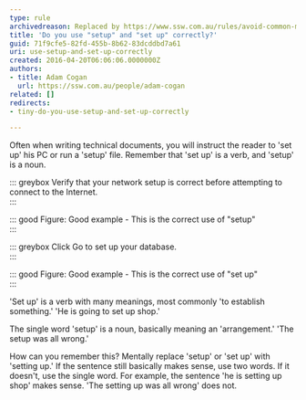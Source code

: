 ```yaml
---
type: rule
archivedreason: Replaced by https://www.ssw.com.au/rules/avoid-common-mistakes
title: 'Do you use "setup" and "set up" correctly?'
guid: 71f9cfe5-82fd-455b-8b62-83dcddbd7a61
uri: use-setup-and-set-up-correctly
created: 2016-04-20T06:06:06.0000000Z
authors:
- title: Adam Cogan
  url: https://ssw.com.au/people/adam-cogan
related: []
redirects:
- tiny-do-you-use-setup-and-set-up-correctly

---
```


Often when writing technical documents, you will instruct the reader to 'set up' his PC or run a 'setup' file. Remember that 'set up' is a verb, and 'setup' is a noun.

<!--endintro-->

::: greybox
Verify that your network setup is correct before attempting to connect to the Internet.  
:::

::: good
Figure: Good example - This is the correct use of "setup"  
:::

::: greybox
Click Go to set up your database.  
:::

::: good
Figure: Good example - This is the correct use of "set up"  
:::

'Set up' is a verb with many meanings, most commonly 'to establish something.' 'He is going to set up shop.'

The single word 'setup' is a noun, basically meaning an 'arrangement.' 'The setup was all wrong.'

How can you remember this? Mentally replace 'setup' or 'set up' with 'setting up.' If the sentence still basically makes sense, use two words. If it doesn't, use the single word. For example, the sentence 'he is setting up shop' makes sense. 'The setting up was all wrong' does not.
